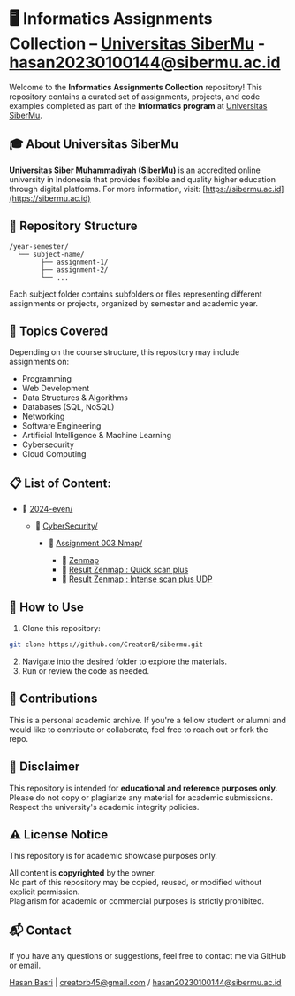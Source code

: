# 🖥️ Informatics Assignments Collection – [Universitas SiberMu](https://sibermu.ac.id) - [hasan20230100144@sibermu.ac.id](mailto:hasan20230100144@sibermu.ac.id)

Welcome to the **Informatics Assignments Collection** repository! This repository contains a curated set of assignments, projects, and code examples completed as part of the **Informatics program** at [Universitas SiberMu](https://sibermu.ac.id).

## 🎓 About Universitas SiberMu

**Universitas Siber Muhammadiyah (SiberMu)** is an accredited online university in Indonesia that provides flexible and quality higher education through digital platforms. For more information, visit: [https://sibermu.ac.id](https://sibermu.ac.id)

## 📁 Repository Structure

```
/year-semester/
  └── subject-name/
        ├── assignment-1/
        ├── assignment-2/
        └── ...
```

Each subject folder contains subfolders or files representing different assignments or projects, organized by semester and academic year.

## 🧠 Topics Covered

Depending on the course structure, this repository may include assignments on:

- Programming
- Web Development
- Data Structures & Algorithms
- Databases (SQL, NoSQL)
- Networking
- Software Engineering
- Artificial Intelligence & Machine Learning
- Cybersecurity
- Cloud Computing


## 📋 List of Content:

- 📆 [2024-even/](github.com/CreatorB/sibermu/tree/main/2024-even)

  - 📁 [CyberSecurity/](github.com/CreatorB/sibermu/tree/main/2024-even/CyberSecurity)
 
    - 🔬 [Assignment 003 Nmap/](github.com/CreatorB/sibermu/tree/main/2024-even/CyberSecurity/assignment-003-Nmap)

      - 📄 [Zenmap](https://github.com/CreatorB/sibermu/blob/main/2024-even/CyberSecurity/assignment-003-Nmap/cybersecurity-assignment-003-nmap-hasan20230100144-creatorbe.pdf)
      - 🔗 [Result Zenmap : Quick scan plus](https://github.com/CreatorB/sibermu/blob/main/2024-even/CyberSecurity/assignment-003-Nmap/log-quick-scan-plus.txt)
      - 🔗 [Result Zenmap : Intense scan plus UDP](https://github.com/CreatorB/sibermu/blob/main/2024-even/CyberSecurity/assignment-003-Nmap/log-intense-scan-plus-UDP.txt) 
 

## 🚀 How to Use

1. Clone this repository:

```bash
git clone https://github.com/CreatorB/sibermu.git
```

2. Navigate into the desired folder to explore the materials.
3. Run or review the code as needed.


## 🙌 Contributions

This is a personal academic archive. If you're a fellow student or alumni and would like to contribute or collaborate, feel free to reach out or fork the repo.


## 📜 Disclaimer

This repository is intended for **educational and reference purposes only**. Please do not copy or plagiarize any material for academic submissions. Respect the university's academic integrity policies.


## ⚠️ License Notice

This repository is for academic showcase purposes only.

All content is **copyrighted** by the owner.  
No part of this repository may be copied, reused, or modified without explicit permission.  
Plagiarism for academic or commercial purposes is strictly prohibited.


## 📬 Contact

If you have any questions or suggestions, feel free to contact me via GitHub or email.

[Hasan Basri](https://creatorbe.github.io) | [creatorb45@gmail.com](mailto:creatorb45@gmail.com) / [hasan20230100144@sibermu.ac.id](mailto:hasan20230100144@sibermu.ac.id)

